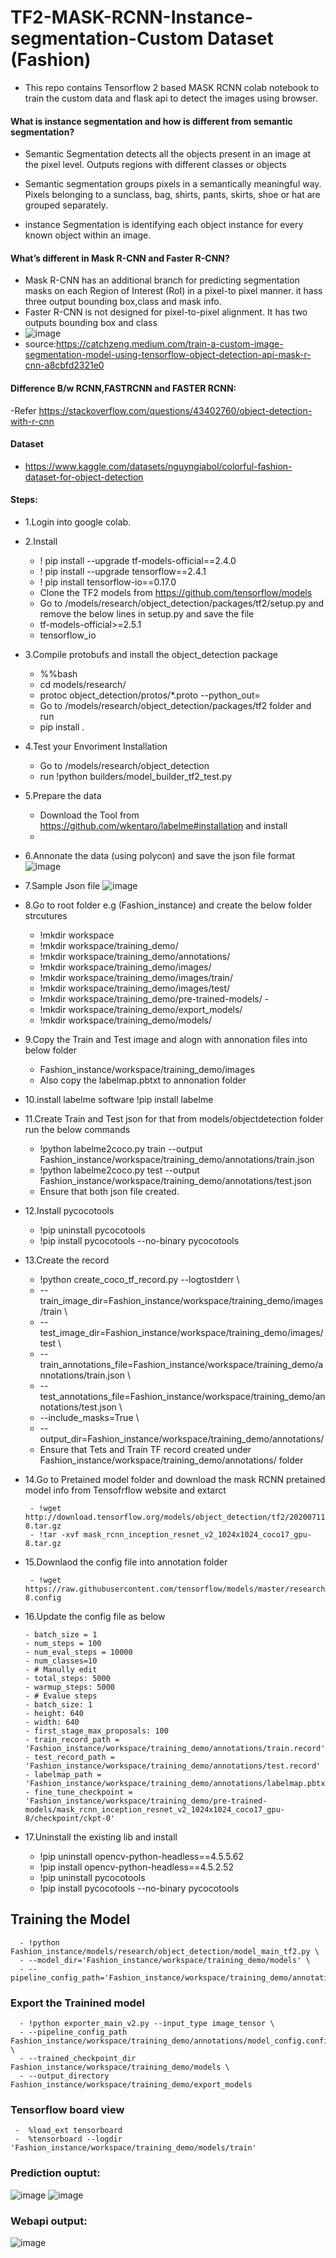 # TF2-MASK-RCNN-Instance-segmentation-Custom Dataset (Fashion)
- This repo contains Tensorflow 2 based MASK RCNN colab notebook to train the custom data and flask api to detect the images using browser.
 #### What is instance segmentation and how is different from semantic segmentation?
- Semantic Segmentation detects all the objects present in an image at the pixel level. Outputs regions with different classes or objects

- Semantic segmentation groups pixels in a semantically meaningful way. Pixels belonging to a sunclass, bag, shirts, pants, skirts, shoe or hat are grouped separately.
- instance Segmentation is identifying each object instance for every known object within an image.
 #### What’s different in Mask R-CNN and Faster R-CNN?
- Mask R-CNN has an additional branch for predicting segmentation masks on each Region of Interest (RoI) in a pixel-to pixel manner. it hass three output bounding box,class and mask info.
- Faster R-CNN is not designed for pixel-to-pixel alignment. It has two outputs bounding box and class
- ![image](https://user-images.githubusercontent.com/46878296/171320575-249602f3-a15a-4500-a262-d4f1863f46d5.png)
- source:https://catchzeng.medium.com/train-a-custom-image-segmentation-model-using-tensorflow-object-detection-api-mask-r-cnn-a8cbfd2321e0


#### Difference B/w RCNN,FASTRCNN and FASTER RCNN:

  -Refer https://stackoverflow.com/questions/43402760/object-detection-with-r-cnn

#### Dataset
- https://www.kaggle.com/datasets/nguyngiabol/colorful-fashion-dataset-for-object-detection
#### Steps:

- 1.Login into google colab.
- 2.Install 
     - ! pip install --upgrade tf-models-official==2.4.0
     - ! pip install --upgrade tensorflow==2.4.1
     - ! pip install tensorflow-io==0.17.0
     -  Clone the TF2 models from https://github.com/tensorflow/models
     -  Go to /models/research/object_detection/packages/tf2/setup.py and remove the below lines in setup.py and save the file
     -  tf-models-official>=2.5.1
     -  tensorflow_io
- 3.Compile protobufs and install the object_detection package

     - %%bash
     - cd models/research/
     - protoc object_detection/protos/*.proto --python_out=
     - Go to /models/research/object_detection/packages/tf2 folder and run
     - pip install .

 - 4.Test your Envoriment Installation
    
     - Go to /models/research/object_detection
     - run !python builders/model_builder_tf2_test.py
    
 - 5.Prepare the data
     - Download the Tool from  https://github.com/wkentaro/labelme#installation and install
     -
 - 6.Annonate the data (using polycon) and save the json file format
       ![image](https://user-images.githubusercontent.com/46878296/171323017-010257d7-d281-4fd0-b023-2f4398613f7b.png)
    
 - 7.Sample Json file
     ![image](https://user-images.githubusercontent.com/46878296/171332504-50cc541b-ec69-43cd-98e3-579a94fd2e4b.png)


 - 8.Go to root folder e.g (Fashion_instance) and create the below folder strcutures

      - !mkdir workspace
      - !mkdir workspace/training_demo/
      - !mkdir workspace/training_demo/annotations/
      - !mkdir workspace/training_demo/images/
      - !mkdir workspace/training_demo/images/train/
      - !mkdir workspace/training_demo/images/test/
      - !mkdir workspace/training_demo/pre-trained-models/ -
      - !mkdir workspace/training_demo/export_models/
      - !mkdir workspace/training_demo/models/

 - 9.Copy the Train and Test image and alogn with annonation files into below folder
 
      - Fashion_instance/workspace/training_demo/images
      - Also copy the labelmap.pbtxt to annonation folder
          
 - 10.install labelme software !pip install labelme
 
 - 11.Create Train and Test json for that from models/objectdetection folder run the below commands

      - !python labelme2coco.py  train --output Fashion_instance/workspace/training_demo/annotations/train.json
      - !python labelme2coco.py  test --output Fashion_instance/workspace/training_demo/annotations/test.json
      - Ensure that both json file created.
      
  - 12.Install pycocotools
  
      - !pip uninstall pycocotools
      - !pip install pycocotools --no-binary pycocotools

  - 13.Create the record
  
      -  !python create_coco_tf_record.py --logtostderr \
      - --train_image_dir=Fashion_instance/workspace/training_demo/images/train \
      - --test_image_dir=Fashion_instance/workspace/training_demo/images/test \
      - --train_annotations_file=Fashion_instance/workspace/training_demo/annotations/train.json \
      - --test_annotations_file=Fashion_instance/workspace/training_demo/annotations/test.json \
      - --include_masks=True \
      - --output_dir=Fashion_instance/workspace/training_demo/annotations/
      - Ensure that Tets and Train TF record created under Fashion_instance/workspace/training_demo/annotations/ folder 

   - 14.Go to Pretained model folder and download the mask RCNN pretained model info from Tensofrflow website and extarct
   
          - !wget http://download.tensorflow.org/models/object_detection/tf2/20200711/mask_rcnn_inception_resnet_v2_1024x1024_coco17_gpu-8.tar.gz
          - !tar -xvf mask_rcnn_inception_resnet_v2_1024x1024_coco17_gpu-8.tar.gz

   - 15.Downlaod the config file into annotation folder 
   
          - !wget https://raw.githubusercontent.com/tensorflow/models/master/research/object_detection/configs/tf2/mask_rcnn_inception_resnet_v2_1024x1024_coco17_gpu- 8.config

   - 16.Update the config file as below 
   
         - batch_size = 1
         - num_steps = 100
         - num_eval_steps = 10000
         - num_classes=10
         - # Manully edit 
         - total_steps: 5000
         - warmup_steps: 5000
         - # Evalue steps
         - batch_size: 1
         - height: 640
         - width: 640
         - first_stage_max_proposals: 100
         - train_record_path = 'Fashion_instance/workspace/training_demo/annotations/train.record'
         - test_record_path = 'Fashion_instance/workspace/training_demo/annotations/test.record'
         - labelmap_path = 'Fashion_instance/workspace/training_demo/annotations/labelmap.pbtxt'
         - fine_tune_checkpoint = 'Fashion_instance/workspace/training_demo/pre-trained-models/mask_rcnn_inception_resnet_v2_1024x1024_coco17_gpu-8/checkpoint/ckpt-0'

  - 17.Uninstall the existing lib and install
      
      - !pip uninstall opencv-python-headless==4.5.5.62
      - !pip install opencv-python-headless==4.5.2.52
      - !pip uninstall pycocotools
      - !pip install pycocotools --no-binary pycocotools
      
   ## Training the Model
   
      - !python Fashion_instance/models/research/object_detection/model_main_tf2.py \
      - --model_dir='Fashion_instance/workspace/training_demo/models' \
      - --pipeline_config_path='Fashion_instance/workspace/training_demo/annotations/model_config.config'
   
  ### Export the Trainined model
  
      - !python exporter_main_v2.py --input_type image_tensor \
      - --pipeline_config_path Fashion_instance/workspace/training_demo/annotations/model_config.config \
      - --trained_checkpoint_dir Fashion_instance/workspace/training_demo/models \
      - --output_directory Fashion_instance/workspace/training_demo/export_models
      
 ### Tensorflow board view
     -  %load_ext tensorboard
     -  %tensorboard --logdir 'Fashion_instance/workspace/training_demo/models/train'
 
 ### Prediction ouptut:
 
 ![image](https://user-images.githubusercontent.com/46878296/171359746-bc4f8d05-83b1-40a1-8988-3449e9a96c5a.png)
 ![image](https://user-images.githubusercontent.com/46878296/171364472-b2bab3f2-5a5c-4194-8ae8-7c6d8b526445.png)

### Webapi output:
![image](https://user-images.githubusercontent.com/46878296/171366821-fa5fff6a-742f-42af-8416-fc9efd137a2a.png)


